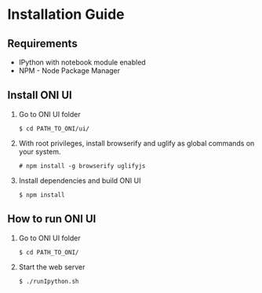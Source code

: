 # Installation Guide

## Requirements

- IPython with notebook module enabled
- NPM - Node Package Manager

## Install ONI UI

1. Go to ONI UI folder

	`$ cd PATH_TO_ONI/ui/`

2. With root privileges, install browserify and uglify as global commands on your system.

	`# npm install -g browserify uglifyjs`

3. Install dependencies and build ONI UI

	`$ npm install`

## How to run ONI UI

1. Go to ONI UI folder

	`$ cd PATH_TO_ONI/`

2. Start the web server

	`$ ./runIpython.sh`